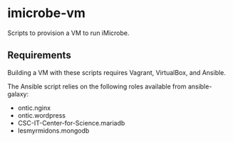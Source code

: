 # imicrobe-vm
Scripts to provision a VM to run iMicrobe.

## Requirements
Building a VM with these scripts requires Vagrant, VirtualBox, and Ansible.

The Ansible script relies on the following roles available from ansible-galaxy:
 + ontic.nginx
 + ontic.wordpress
 + CSC-IT-Center-for-Science.mariadb
 + lesmyrmidons.mongodb
  
